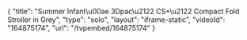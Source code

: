 {
    "title": "Summer Infant\u00ae 3Dpac\u2122 CS+\u2122 Compact Fold Stroller in Grey",
    "type": "solo",
    "layout": "iframe-static",
    "videoId": "164875174",
    "url": "\/tvpembed\/164875174"
}